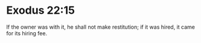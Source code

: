 # Exodus 22:15

If the owner was with it, he shall not make restitution; if it was hired, it came for its hiring fee.
